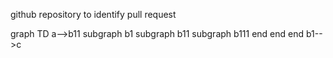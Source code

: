 github repository to identify pull request


graph TD
  a-->b11
  subgraph b1
    subgraph b11
      subgraph b111
      end
    end
  end
  b1-->c
